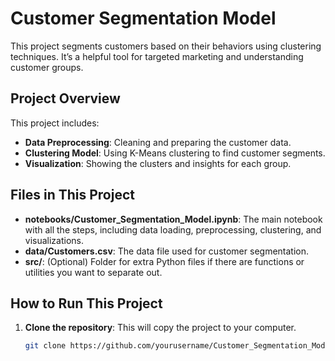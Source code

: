 # Customer Segmentation Model

This project segments customers based on their behaviors using clustering techniques. It’s a helpful tool for targeted marketing and understanding customer groups.

## Project Overview

This project includes:
- **Data Preprocessing**: Cleaning and preparing the customer data.
- **Clustering Model**: Using K-Means clustering to find customer segments.
- **Visualization**: Showing the clusters and insights for each group.

## Files in This Project

- **notebooks/Customer_Segmentation_Model.ipynb**: The main notebook with all the steps, including data loading, preprocessing, clustering, and visualizations.
- **data/Customers.csv**: The data file used for customer segmentation.
- **src/**: (Optional) Folder for extra Python files if there are functions or utilities you want to separate out.

## How to Run This Project

1. **Clone the repository**: This will copy the project to your computer.
   ```bash
   git clone https://github.com/yourusername/Customer_Segmentation_Model.git

